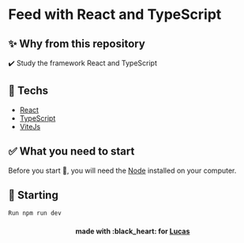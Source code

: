 # Feed with React and TypeScript

## :sparkles: Why from this repository ##

:heavy_check_mark: Study the framework React and TypeScript


## :rocket: Techs ##

- [React](https://pt-br.reactjs.org/docs/getting-started.html)
- [TypeScript](https://www.typescriptlang.org/docs/)
- [ViteJs](https://vitejs.dev/guide/)

## :white_check_mark: What you need to start ##

Before you start :checkered_flag:, you will need the [Node](https://nodejs.org/en/) installed on your computer.

## :checkered_flag: Starting ##

```bash
Run npm run dev
```
<h4 align="center">made with :black_heart: for <a href="https://github.com/lucaslomba">Lucas</a></h4>
